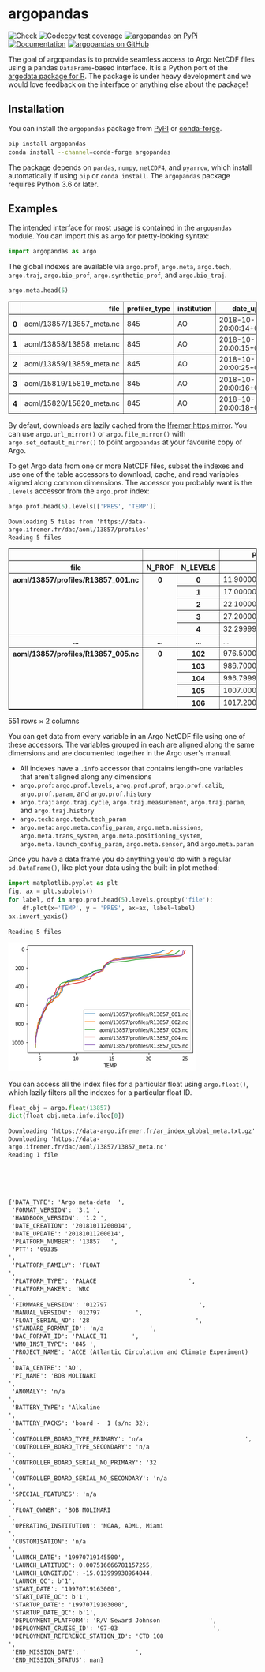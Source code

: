 # argopandas

[![Check](https://github.com/ArgoCanada/argopandas/actions/workflows/check.yaml/badge.svg)](https://github.com/ArgoCanada/argopandas/actions/workflows/check.yaml)
[![Codecov test coverage](https://codecov.io/gh/ArgoCanada/argopandas/branch/master/graph/badge.svg)](https://codecov.io/gh/ArgoCanada/argopandas?branch=master)
[![argopandas on PyPi](https://pypip.in/v/argopandas/badge.svg)](https://pypi.org/project/argopandas/)
[![Documentation](https://img.shields.io/badge/Documentation-released-yellow)](https://argocanada.github.io/argopandas/released)
[![argopandas on GitHub](https://img.shields.io/badge/GitHub-ArgoCanada%2Fargopandas-blue)](https://github.com/ArgoCanada/argopandas)

The goal of argopandas is to provide seamless access to Argo NetCDF files using a pandas `DataFrame`-based interface. It is a Python port of the [argodata package for R](https://github.com/ArgoCanada/argodata). The package is under heavy development and we would love feedback on the interface or anything else about the package!

## Installation

You can install the `argopandas` package from [PyPI](https://pypi.org/project/argopandas/) or [conda-forge](https://github.com/conda-forge/argopandas-feedstock).

``` bash
pip install argopandas
conda install --channel=conda-forge argopandas
```

The package depends on `pandas`, `numpy`, `netCDF4`, and `pyarrow`, which install automatically if using `pip` or `conda install`. The `argopandas` package requires Python 3.6 or later.

## Examples

The intended interface for most usage is contained in the `argopandas` module. You can import this as `argo` for pretty-looking syntax:


```python
import argopandas as argo
```

The global indexes are available via `argo.prof`, `argo.meta`, `argo.tech`, `argo.traj`, `argo.bio_prof`, `argo.synthetic_prof`, and `argo.bio_traj`.


```python
argo.meta.head(5)
```




<div>

<table border="1" class="dataframe">
  <thead>
    <tr style="text-align: right;">
      <th></th>
      <th>file</th>
      <th>profiler_type</th>
      <th>institution</th>
      <th>date_update</th>
    </tr>
  </thead>
  <tbody>
    <tr>
      <th>0</th>
      <td>aoml/13857/13857_meta.nc</td>
      <td>845</td>
      <td>AO</td>
      <td>2018-10-11 20:00:14+00:00</td>
    </tr>
    <tr>
      <th>1</th>
      <td>aoml/13858/13858_meta.nc</td>
      <td>845</td>
      <td>AO</td>
      <td>2018-10-11 20:00:15+00:00</td>
    </tr>
    <tr>
      <th>2</th>
      <td>aoml/13859/13859_meta.nc</td>
      <td>845</td>
      <td>AO</td>
      <td>2018-10-11 20:00:25+00:00</td>
    </tr>
    <tr>
      <th>3</th>
      <td>aoml/15819/15819_meta.nc</td>
      <td>845</td>
      <td>AO</td>
      <td>2018-10-11 20:00:16+00:00</td>
    </tr>
    <tr>
      <th>4</th>
      <td>aoml/15820/15820_meta.nc</td>
      <td>845</td>
      <td>AO</td>
      <td>2018-10-11 20:00:18+00:00</td>
    </tr>
  </tbody>
</table>
</div>



By defaut, downloads are lazily cached from the [Ifremer https mirror](https://data-argo.ifremer.fr). You can use `argo.url_mirror()` or `argo.file_mirror()` with `argo.set_default_mirror()` to point `argopandas` at your favourite copy of Argo.

To get Argo data from one or more NetCDF files, subset the indexes and use one of the table accessors to download, cache, and read variables aligned along common dimensions. The accessor you probably want is the `.levels` accessor from the `argo.prof` index:


```python
argo.prof.head(5).levels[['PRES', 'TEMP']]
```

    Downloading 5 files from 'https://data-argo.ifremer.fr/dac/aoml/13857/profiles'
    Reading 5 files
                                                                          




<div>

<table border="1" class="dataframe">
  <thead>
    <tr style="text-align: right;">
      <th></th>
      <th></th>
      <th></th>
      <th>PRES</th>
      <th>TEMP</th>
    </tr>
    <tr>
      <th>file</th>
      <th>N_PROF</th>
      <th>N_LEVELS</th>
      <th></th>
      <th></th>
    </tr>
  </thead>
  <tbody>
    <tr>
      <th rowspan="5" valign="top">aoml/13857/profiles/R13857_001.nc</th>
      <th rowspan="5" valign="top">0</th>
      <th>0</th>
      <td>11.900000</td>
      <td>22.235001</td>
    </tr>
    <tr>
      <th>1</th>
      <td>17.000000</td>
      <td>21.987000</td>
    </tr>
    <tr>
      <th>2</th>
      <td>22.100000</td>
      <td>21.891001</td>
    </tr>
    <tr>
      <th>3</th>
      <td>27.200001</td>
      <td>21.812000</td>
    </tr>
    <tr>
      <th>4</th>
      <td>32.299999</td>
      <td>21.632000</td>
    </tr>
    <tr>
      <th>...</th>
      <th>...</th>
      <th>...</th>
      <td>...</td>
      <td>...</td>
    </tr>
    <tr>
      <th rowspan="5" valign="top">aoml/13857/profiles/R13857_005.nc</th>
      <th rowspan="5" valign="top">0</th>
      <th>102</th>
      <td>976.500000</td>
      <td>4.527000</td>
    </tr>
    <tr>
      <th>103</th>
      <td>986.700012</td>
      <td>4.527000</td>
    </tr>
    <tr>
      <th>104</th>
      <td>996.799988</td>
      <td>4.533000</td>
    </tr>
    <tr>
      <th>105</th>
      <td>1007.000000</td>
      <td>4.487000</td>
    </tr>
    <tr>
      <th>106</th>
      <td>1017.200012</td>
      <td>4.471000</td>
    </tr>
  </tbody>
</table>
<p>551 rows × 2 columns</p>
</div>



You can get data from every variable in an Argo NetCDF file using one of these accessors. The variables grouped in each are aligned along the same dimensions and are documented together in the Argo user's manual.

- All indexes have a `.info` accessor that contains length-one variables that aren't aligned along any dimensions
- `argo.prof`: `argo.prof.levels`, `arog.prof.prof`, `argo.prof.calib`, `argo.prof.param`, and `argo.prof.history`
- `argo.traj`: `argo.traj.cycle`, `argo.traj.measurement`, `argo.traj.param`, and `argo.traj.history`
- `argo.tech`: `argo.tech.tech_param`
- `argo.meta`: `argo.meta.config_param`, `argo.meta.missions`, `argo.meta.trans_system`, `argo.meta.positioning_system`, `argo.meta.launch_config_param`, `argo.meta.sensor`, and `argo.meta.param`

Once you have a data frame you do anything you'd do with a regular `pd.DataFrame()`, like plot your data using the built-in plot method:


```python
import matplotlib.pyplot as plt
fig, ax = plt.subplots()
for label, df in argo.prof.head(5).levels.groupby('file'):
    df.plot(x='TEMP', y = 'PRES', ax=ax, label=label)
ax.invert_yaxis()
```

    Reading 5 files
                                                                          


    
![png](README_files/README_8_1.png)
    


You can access all the index files for a particular float using `argo.float()`, which lazily filters all the indexes for a particular float ID.


```python
float_obj = argo.float(13857)
dict(float_obj.meta.info.iloc[0])
```

    Downloading 'https://data-argo.ifremer.fr/ar_index_global_meta.txt.gz'
    Downloading 'https://data-argo.ifremer.fr/dac/aoml/13857/13857_meta.nc'
    Reading 1 file
                                                                          




    {'DATA_TYPE': 'Argo meta-data  ',
     'FORMAT_VERSION': '3.1 ',
     'HANDBOOK_VERSION': '1.2 ',
     'DATE_CREATION': '20181011200014',
     'DATE_UPDATE': '20181011200014',
     'PLATFORM_NUMBER': '13857   ',
     'PTT': '09335                                                                                                                                                                                                                                                           ',
     'PLATFORM_FAMILY': 'FLOAT                                                                                                                                                                                                                                                           ',
     'PLATFORM_TYPE': 'PALACE                          ',
     'PLATFORM_MAKER': 'WRC                                                                                                                                                                                                                                                             ',
     'FIRMWARE_VERSION': '012797                          ',
     'MANUAL_VERSION': '012797          ',
     'FLOAT_SERIAL_NO': '28                              ',
     'STANDARD_FORMAT_ID': 'n/a             ',
     'DAC_FORMAT_ID': 'PALACE_T1       ',
     'WMO_INST_TYPE': '845 ',
     'PROJECT_NAME': 'ACCE (Atlantic Circulation and Climate Experiment)              ',
     'DATA_CENTRE': 'AO',
     'PI_NAME': 'BOB MOLINARI                                                    ',
     'ANOMALY': 'n/a                                                                                                                                                                                                                                                             ',
     'BATTERY_TYPE': 'Alkaline                                                        ',
     'BATTERY_PACKS': 'board -  1 (s/n: 32);                                           ',
     'CONTROLLER_BOARD_TYPE_PRIMARY': 'n/a                             ',
     'CONTROLLER_BOARD_TYPE_SECONDARY': 'n/a                             ',
     'CONTROLLER_BOARD_SERIAL_NO_PRIMARY': '32                              ',
     'CONTROLLER_BOARD_SERIAL_NO_SECONDARY': 'n/a                             ',
     'SPECIAL_FEATURES': 'n/a                                                                                                                                                                                                                                                                                                                                                                                                                                                                                                                                                                                                                                                                                                                                                                                                                                                                                                                                                                                                                                                             ',
     'FLOAT_OWNER': 'BOB MOLINARI                                                    ',
     'OPERATING_INSTITUTION': 'NOAA, AOML, Miami                                               ',
     'CUSTOMISATION': 'n/a                                                                                                                                                                                                                                                                                                                                                                                                                                                                                                                                                                                                                                                                                                                                                                                                                                                                                                                                                                                                                                                             ',
     'LAUNCH_DATE': '19970719145500',
     'LAUNCH_LATITUDE': 0.007516666781157255,
     'LAUNCH_LONGITUDE': -15.013999938964844,
     'LAUNCH_QC': b'1',
     'START_DATE': '19970719163000',
     'START_DATE_QC': b'1',
     'STARTUP_DATE': '19970719103000',
     'STARTUP_DATE_QC': b'1',
     'DEPLOYMENT_PLATFORM': 'R/V Seward Johnson              ',
     'DEPLOYMENT_CRUISE_ID': '97-03                           ',
     'DEPLOYMENT_REFERENCE_STATION_ID': 'CTD 108                                                                                                                                                                                                                                                         ',
     'END_MISSION_DATE': '              ',
     'END_MISSION_STATUS': nan}


